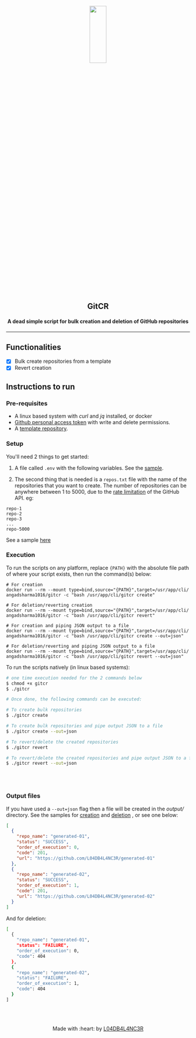 
<p align="center">
	<img src="https://user-images.githubusercontent.com/30529572/72942245-f8fee880-3d98-11ea-8821-346c74e55f56.png" height=20% width=30%/>
	<h2 align="center"> GitCR </h2>
	<h4 align="center"> A dead simple script for bulk creation and deletion of GitHub repositories <h4>
</p>

---


## Functionalities
- [X] Bulk create repositories from a template
- [X] Revert creation

## Instructions to run

### Pre-requisites
* A linux based system with *curl* and *jq* installed, or docker
* [Github personal access token](https://github.com/settings/tokens) with write and delete permissions. 
* A [template repository](https://help.github.com/en/github/creating-cloning-and-archiving-repositories/creating-a-repository-from-a-template).


### Setup

You'll need 2 things to get started:

1. A file called `.env` with the following variables. See the  [sample](./.env.sample).

2. The second thing that is needed is a `repos.txt` file with the name of the repositories that you want to create. The number of repositories can be anywhere between 1 to 5000, due to the [rate limitation](https://developer.github.com/v3/#rate-limiting) of the GitHub API. eg:
```
repo-1
repo-2
repo-3
...
repo-5000
```
See a sample [here](./repos.txt)


### Execution
To run the scripts on any platform, replace `{PATH}`  with the absolute file path of where your script exists, then run the command(s) below:
```
# For creation
docker run --rm --mount type=bind,source="{PATH}",target=/usr/app/cli/ angadsharma1016/gitcr -c "bash /usr/app/cli/gitcr create"

# For deletion/reverting creation
docker run --rm --mount type=bind,source="{PATH}",target=/usr/app/cli/ angadsharma1016/gitcr -c "bash /usr/app/cli/gitcr revert"

# For creation and piping JSON output to a file
docker run --rm --mount type=bind,source="{PATH}",target=/usr/app/cli/ angadsharma1016/gitcr -c "bash /usr/app/cli/gitcr create --out=json"

# For deletion/reverting and piping JSON output to a file
docker run --rm --mount type=bind,source="{PATH}",target=/usr/app/cli/ angadsharma1016/gitcr -c "bash /usr/app/cli/gitcr revert --out=json"
```

To run the scripts natively (in linux based systems): 

```bash
# one time execution needed for the 2 commands below
$ chmod +x gitcr
$ ./gitcr

# Once done, the following commands can be executed:

# To create bulk repositories
$ ./gitcr create

# To create bulk repositories and pipe output JSON to a file
$ ./gitcr create --out=json

# To revert/delete the created repositories
$ ./gitcr revert

# To revert/delete the created repositories and pipe output JSON to a file
$ ./gitcr revert --out=json
```


<br>


<br>

### Output files
If you have used a `--out=json` flag then a file will be created in the *output/* directory. See the samples for [creation](./output/sample.created_out.json) and [deletion](sample.deleted_out.json) , or see one below:

```json
[
  {
    "repo_name": "generated-01",
    "status": "SUCCESS",
    "order_of_execution": 0,
    "code": 201,
    "url": "https://github.com/L04DB4L4NC3R/generated-01"
  },
  {
    "repo_name": "generated-02",
    "status": "SUCCESS",
    "order_of_execution": 1,
    "code": 201,
    "url": "https://github.com/L04DB4L4NC3R/generated-02"
  }
]
```

And for deletion:

```bash
[
  {
    "repo_name": "generated-01",
    "status": "FAILURE",
    "order_of_execution": 0,
    "code": 404
  },
  {
    "repo_name": "generated-02",
    "status": "FAILURE",
    "order_of_execution": 1,
    "code": 404
  }
]

```

<br>
<br>
<p align="center">
	Made with :heart: by <a href="https://github.com/L04DB4L4NC3R">L04DB4L4NC3R</a>
</p>

